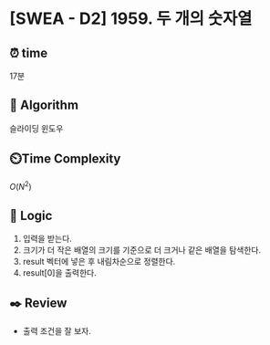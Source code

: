 # [SWEA - D2] 1959. 두 개의 숫자열
 
## ⏰  **time**

17분

## :pushpin: **Algorithm**

슬라이딩 윈도우

## ⏲️**Time Complexity**

$O(N^2)$

## :round_pushpin: **Logic**

1.  입력을 받는다.
2.  크기가 더 작은 배열의 크기를 기준으로 더 크거나 같은 배열을 탐색한다.
3.  result 벡터에 넣은 후 내림차순으로 정렬한다.
4.  result[0]을 출력한다.
## :black_nib: **Review**
- 출력 조건을 잘 보자.
